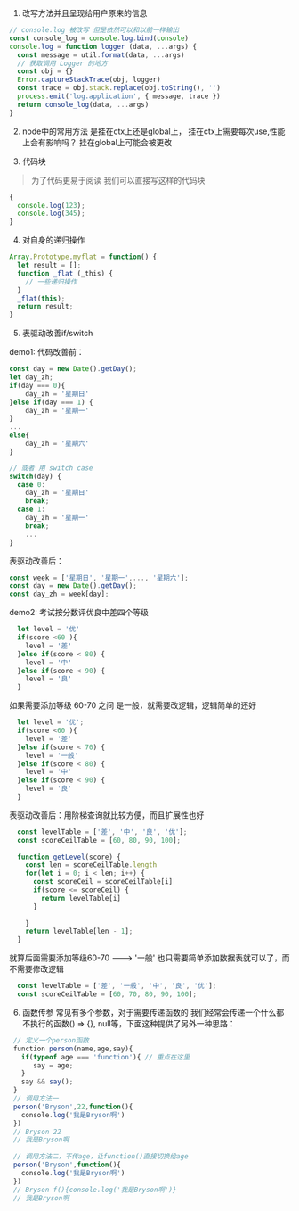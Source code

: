 1. 改写方法并且呈现给用户原来的信息
```js
// console.log 被改写 但是依然可以和以前一样输出
const console_log = console.log.bind(console)
console.log = function logger (data, ...args) {
  const message = util.format(data, ...args)
  // 获取调用 Logger 的地方
  const obj = {}
  Error.captureStackTrace(obj, logger)
  const trace = obj.stack.replace(obj.toString(), '')
  process.emit('log.application', { message, trace })
  return console_log(data, ...args)
}
```


2. node中的常用方法 是挂在ctx上还是global上，  挂在ctx上需要每次use,性能上会有影响吗？ 挂在global上可能会被更改  


3. 代码块
> 为了代码更易于阅读 我们可以直接写这样的代码块
```js
{
  console.log(123);
  console.log(345);
}
```

4. 对自身的递归操作
```js
Array.Prototype.myflat = function() {
  let result = [];
  function _flat (_this) {
    // 一些递归操作
  }
  _flat(this);
  return result;
}
```

5. 表驱动改善if/switch

demo1:
代码改善前：
```js
const day = new Date().getDay();
let day_zh;
if(day === 0){
    day_zh = '星期日'
}else if(day === 1) {
    day_zh = '星期一'
}
...
else{
    day_zh = '星期六'
}

// 或者 用 switch case
switch(day) {
  case 0:
    day_zh = '星期日'
    break;
  case 1:
    day_zh = '星期一'
    break;
    ...
}

```
表驱动改善后：
```js
const week = ['星期日', '星期一',..., '星期六'];
const day = new Date().getDay();
const day_zh = week[day];
```

demo2: 考试按分数评优良中差四个等级

```js
  let level = '优'
  if(score <60 ){
    level = '差'
  }else if(score < 80) {
    level = '中'
  }else if(score < 90) {
    level = '良'
  }

```

如果需要添加等级 60-70 之间 是一般，就需要改逻辑，逻辑简单的还好

```js
  let level = '优';
  if(score <60 ){
    level = '差'
  }else if(score < 70) {
    level = '一般'
  }else if(score < 80) {
    level = '中'
  }else if(score < 90) {
    level = '良'
  }

```

表驱动改善后：用阶梯查询就比较方便，而且扩展性也好

```js
  const levelTable = ['差', '中', '良', '优'];
  const scoreCeilTable = [60, 80, 90, 100];
  
  function getLevel(score) {
    const len = scoreCeilTable.length
    for(let i = 0; i < len; i++) {
      const scoreCeil = scoreCeilTable[i]
      if(score <= scoreCeil) {
        return levelTable[i]
      }
        
    }
    return levelTable[len - 1];
  }

```

就算后面需要添加等级60-70 ---> '一般' 也只需要简单添加数据表就可以了，而不需要修改逻辑

```js
  const levelTable = ['差', '一般', '中', '良', '优'];
  const scoreCeilTable = [60, 70, 80, 90, 100];

```
6. 函数传参
常见有多个参数，对于需要传递函数的 我们经常会传递一个什么都不执行的函数() => {}, null等，下面这种提供了另外一种思路：
```js
 // 定义一个person函数
 function person(name,age,say){
   if(typeof age === 'function'){ // 重点在这里
      say = age;
   }
   say && say();
 }
 // 调用方法一
 person('Bryson',22,function(){
   console.log('我是Bryson啊')
 })
 // Bryson 22
 // 我是Bryson啊
 ​
 // 调用方法二，不传age，让function()直接切换给age
 person('Bryson',function(){
   console.log('我是Bryson啊')
 })
 // Bryson f(){console.log('我是Bryson啊')}
 // 我是Bryson啊

```


